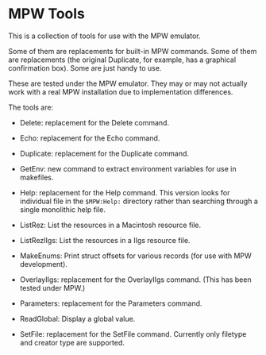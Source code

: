 MPW Tools
=========

This is a collection of tools for use with the MPW emulator.

Some of them are replacements for built-in MPW commands.  Some of them are 
replacements (the original Duplicate, for example, has a graphical 
confirmation box). Some are just handy to use.

These are tested under the MPW emulator.  They may or may not actually work
with a real MPW installation due to implementation differences.

The tools are:

* Delete: replacement for the Delete command.

* Echo: replacement for the Echo command.

* Duplicate: replacement for the Duplicate command.

* GetEnv: new command to extract environment variables for use in makefiles.

* Help: replacement for the Help command.  This version looks for individual
file in the `$MPW:Help:` directory rather than searching through a single 
monolithic help file.

* ListRez: List the resources in a Macintosh resource file.

* ListRezIIgs: List the resources in a IIgs resource file.

* MakeEnums: Print struct offsets for various records (for use with MPW development).

* OverlayIIgs: replacement for the OverlayIIgs command. 
(This has been tested under MPW.)

* Parameters: replacement for the Parameters command.

* ReadGlobal: Display a global value.

* SetFile: replacement for the SetFile command.  Currently only filetype and
creator type are supported.

